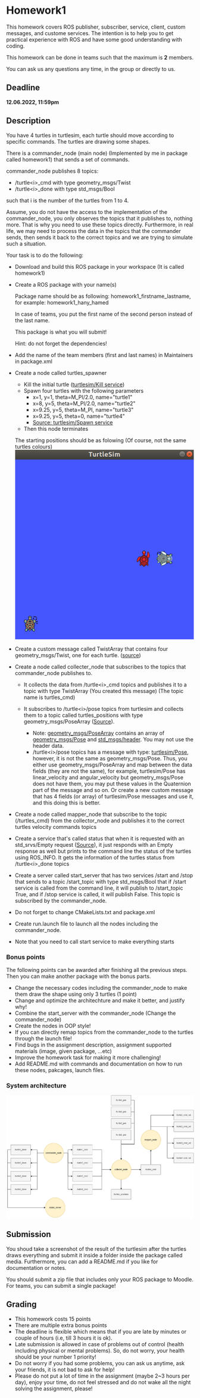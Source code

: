 # Homework1

This homework covers ROS publisher, subscriber, service, client, custom messages, and custome services. The intention is to help you to get practical experience with ROS and have some good understanding with coding. 

This homework can be done in teams such that the maximum is **2** members.

You can ask us any questions any time, in the group or directly to us.

## Deadline

**12.06.2022, 11:59pm**


## Description

You have 4 turtles in turtlesim, each turtle should move according to specific commands. The turtles are drawing some shapes. 

There is a commander_node (main node) (Implemented by me in package called homework1) that sends a set of commands.

commander_node publishes 8 topics:
* /turtle\<i>_cmd with type geometry_msgs/Twist
* /turtle\<i>_done with type std_msgs/Bool

such that i is the number of the turtles from 1 to 4.

Assume, you do not have the access to the implementation of the commander_node, you only observes the topics that it publishes to, nothing more. That is why you need to use these topics directly. Furthermore, in real life, we may need to process the data in the topics that the commander sends, then sends it back to the correct topics and we are trying to simulate such a situation.

Your task is to do the following:

* Download and build this ROS package in your workspace (It is called homework1)

* Create a ROS package with your name(s)
    
    Package name should be as following: homework1_firstname_lastname, for example: homework1_hany_hamed

    In case of teams, you put the first name of the second person instead of the last name.

    This package is what you will submit!

    Hint: do not forget the dependencies!

* Add the name of the team members (first and last names) in Maintainers in package.xml

* Create a node called turtles_spawner
    * Kill the initial turtle ([turtlesim/Kill service](http://docs.ros.org/en/api/turtlesim/html/srv/Kill.html))
    * Spawn four turtles with the following parameters
        - x=1, y=1, theta=M_PI/2.0, name="turtle1"
        - x=8, y=5, theta=M_PI/2.0, name="turtle2"
        - x=9.25, y=5, theta=M_PI, name="turtle3"
        - x=9.25, y=5, theta=0, name="turtle4"
        - [Source: turtlesim/Spawn service](http://docs.ros.org/en/api/turtlesim/html/srv/Spawn.html)
    * Then this node terminates

    The starting positions should be as folowing (Of course, not the same turtles colours)
    ![pos.png](media/starting_pos.png)


* Create a custom message called TwistArray that contains four geometry_msgs/Twist, one for each turtle. ([source](http://docs.ros.org/en/api/geometry_msgs/html/msg/Twist.html))

* Create a node called collecter_node that subscribes to the topics that commander_node publishes to. 
    * It collects the data from /turtle\<i>_cmd topics and publishes it to a topic with type TwistArray (You created this message) (The topic name is turtles_cmd)

    * It subscribes to /turtle\<i>/pose topics from turtlesim and collects them to a topic called turtles_positions with type geometry_msgs/PoseArray ([Source](http://docs.ros.org/en/api/geometry_msgs/html/msg/PoseArray.html)).
        * Note: [geometry_msgs/PoseArray](http://docs.ros.org/en/lunar/api/geometry_msgs/html/msg/PoseArray.html) contains an array of [geometry_msgs/Pose](http://docs.ros.org/en/lunar/api/geometry_msgs/html/msg/Pose.html) and  [std_msgs/header](http://docs.ros.org/en/lunar/api/std_msgs/html/msg/Header.html). You may not use the header data.
        * /turtle\<i>/pose topics has a message with type: [turtlesim/Pose](http://docs.ros.org/en/api/turtlesim/html/msg/Pose.html), however, it is not the same as geometry_msgs/Pose. Thus, you either use geometry_msgs/PoseArray and map between the data fields (they are not the same), for example, turtlesim/Pose has linear_velocity and angular_velocity but geometry_msgs/Pose does not have them, you may put these values in the Quaternion part of the message and so on. Or create a new custom message that has 4 fields (or array) of turtlesim/Pose messages and use it, and this doing this is better.

* Create a node called mapper_node that subscribe to the topic (/turtles_cmd) from the collector_node and publishes it to the correct turtles velocity commands topics 

* Create a service that's called status that when it is requested with an std_srvs/Empty request ([Source](http://docs.ros.org/en/api/std_srvs/html/srv/Empty.html)), it just responds with an Empty response as well but prints to the command line the status of the turtles using ROS_INFO. It gets the information of the turtles status from /turtle\<i>_done topics

* Create a server called start_server that has two services /start and /stop that sends to a topic /start_topic with type std_msgs/Bool that if /start service is called from the command line, it will publish to /start_topic True, and if /stop service is called, it will publish False. This topic is subscribed by the commander_node.

* Do not forget to change CMakeLists.txt and package.xml

* Create run.launch file to launch all the nodes including the commander_node.

* Note that you need to call start service to make everything starts

### Bonus points

The following points can be awarded after finishing all the previous steps. Then you can make another package with the bonus parts.

* Change the necessary codes including the commander_node to make them draw the shape using only 3 turtles (1 point)
* Change and optimize the architechture and make it better, and justify why!
* Combine the start_server with the commander_node (Change the commander_node)
* Create the nodes in OOP style!
* If you can directly remap topics from the commander_node to the turtles through the launch file!
* Find bugs in the assignment description, assignment supported materials (image, given package, ...etc)
* Improve the homework task for making it more challenging!
* Add README.md with commands and documentation on how to run these nodes, pakcages, launch files.


### System architecture
![arch.png](media/Intro2ROS-homework.png)


## Submission


You shoud take a screenshot of the result of the turtlesim after the turtles draws everything and submit it inside a folder inside the package called media. Furthermore, you can add a README.md if you like for documentation or notes.

You should submit a zip file that includes only your ROS package to Moodle. For teams, you can submit a single package!

## Grading

* This homework costs 15 points
* There are multiple extra bonus points
* The deadline is flexible which means that if you are late by minutes or couple of hours (i.e, till 3 hours it is ok).
* Late submission is allowed in case of problems out of control (health including physical or mental problems). So, do not worry, your health should be your number 1 priority!
* Do not worry if you had some problems, you can ask us anytime, ask your friends, it is not bad to ask for help!
* Please do not put a lot of time in the assignment (maybe 2~3 hours per day), enjoy your time, do not feel stressed and do not wake all the night solving the assignment, please!
